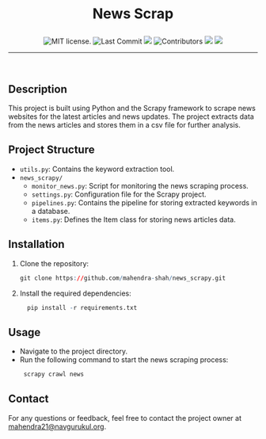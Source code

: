 # <p align="center"> News Scrap </p>
<div align="center"> <img src="https://img.shields.io/badge/license-MIT-blue.svg" alt="MIT license." /> <img src="https://img.shields.io/github/last-commit/mahendra-shah/news_scrapy?style=for-each-one&label=Last%20Commit" alt="Last Commit"> <img src="https://img.shields.io/github/stars/mahendra-shah/news_scrapy.svg?style=" />
<img src="https://img.shields.io/github/contributors/mahendra-shah/news_scrapy" alt="Contributors">
<img src="https://img.shields.io/github/forks/mahendra-shah/news_scrapy.svg?style">
<img src="https://img.shields.io/github/issues/mahendra-shah/news_scrapy.svg">
</div>
<hr>
<br>

## Description
This project is built using Python and the Scrapy framework to scrape news websites for the latest articles and news updates. The project extracts data from the news articles and stores them in a csv file for further analysis.


## Project Structure
- `utils.py`: Contains the keyword extraction tool.
- `news_scrapy/`
  - `monitor_news.py`: Script for monitoring the news scraping process.
  - `settings.py`: Configuration file for the Scrapy project.
  - `pipelines.py`: Contains the pipeline for storing extracted keywords in a database.
  - `items.py`: Defines the Item class for storing news articles data.

## Installation
1. Clone the repository:
   ``` r
   git clone https://github.com/mahendra-shah/news_scrapy.git

2. Install the required dependencies:
    ``` r
      pip install -r requirements.txt
    ```

## Usage
- Navigate to the project directory.
- Run the following command to start the news scraping process:
   ``` r
    scrapy crawl news
   ```

## Contact
For any questions or feedback, feel free to contact the project owner at mahendra21@navgurukul.org.

